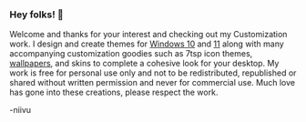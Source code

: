 ### Hey folks! 👋

Welcome and thanks for your interest and checking out my Customization work.  I design and create themes for [Windows 10](https://github.com/niivu/Windows-10-themes) and [11](https://github.com/niivu/Windows-11-themes) along with many accompanying customization goodies such as 7tsp icon themes, [wallpapers](https://github.com/niivu/windows-customization-extras/tree/main/Wallpapers), and skins to complete a cohesive look for your desktop.  My work is free for personal use only and not to be redistributed, republished or shared without written permission and never for commercial use.  Much love has gone into these creations, please respect the work.  
 
 -niivu
